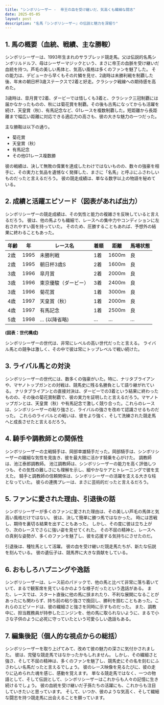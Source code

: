 ```yaml
---
title: "シンボリシーザー -  帝王の血を受け継いだ、気高くも繊細な闘志"
date: 2025-05-05
layout: post
description: "名馬『シンボリシーザー』の伝説と魅力を深堀り"
---
```


## 1. 馬の概要（血統、戦績、主な勝鞍）

シンボリシーザーは、1993年生まれのサラブレッド競走馬。父は伝説的名馬シンボリルドルフ、母はシーザーマジックという、まさに帝王の血脈を受け継いだ血統を持つ。芦毛の美しい馬体と、気高い風格は多くのファンを魅了した。  その能力は、デビューから早くもその片鱗を見せ、2歳時は未勝利戦を制覇した後、年末の朝日杯3歳ステークスで2着と好走。クラシック戦線への期待感を高めた。

3歳時は、皐月賞で2着、ダービーでは惜しくも3着と、クラシック三冠制覇には届かなかったものの、秋には菊花賞を制覇。その後も古馬になってからも活躍を続け、天皇賞（秋）、有馬記念など、G1レースを複数制覇した。短距離から長距離まで幅広い距離に対応できる適応力の高さも、彼の大きな魅力の一つだった。

主な勝鞍は以下の通り。

* 菊花賞
* 天皇賞（秋）
* 有馬記念
* その他G1レース複数勝

彼の戦績は、決して無敗の偉業を達成したわけではないものの、数々の強豪を相手に、その実力と気品を遺憾なく発揮した、まさに「名馬」と呼ぶにふさわしいものだったと言えるだろう。  彼の競走成績は、単なる数字以上の物語を秘めている。


## 2. 成績と活躍エピソード（図表があれば出力）

シンボリシーザーの競走成績は、その気性と能力の複雑さを反映していると言えるだろう。  彼は、他の馬よりも繊細で、レースへの集中力やコンディションに左右されやすい面を持っていた。  そのため、圧勝することもあれば、予想外の結果に終わることもあった。

| 年齢 | 年 | レース名         | 着順 | 距離 | 馬場状態 |
|-----|----|-----------------|-----|-----|----------|
| 2歳 | 1995 | 未勝利戦         | 1着 | 1600m | 良       |
| 2歳 | 1995 | 朝日杯3歳S       | 2着 | 1600m | 良       |
| 3歳 | 1996 | 皐月賞           | 2着 | 2000m | 良       |
| 3歳 | 1996 | 東京優駿（ダービー）| 3着 | 2400m | 良       |
| 3歳 | 1996 | 菊花賞           | 1着 | 3000m | 良       |
| 4歳 | 1997 | 天皇賞（秋）     | 1着 | 2000m | 良       |
| 4歳 | 1997 | 有馬記念         | 1着 | 2500m | 良       |
| 5歳 | 1998 |  … (以降省略) |  …  |  …  |  …      |


**(図表：世代構成)**

シンボリシーザーの世代は、非常にレベルの高い世代だったと言える。 ライバル馬との競争は激しく、その中で彼は常にトップレベルで戦い続けた。


## 3. ライバル馬との対決

シンボリシーザーの世代には、数多くの強豪がいた。特に、ナリタブライアンや、マヤノトップガンとの対戦は、競馬史に残る名勝負として語り継がれている。  ナリタブライアンとの直接対決は、ダービーでの3着という結果に終わったものの、その後の菊花賞制覇で、彼の実力を証明したと言えるだろう。マヤノトップガンとは、天皇賞（秋）や有馬記念で激しく競り合った。これらのレースは、シンボリシーザーの粘り強さと、ライバルの強さを改めて認識させるものだった。  これらのライバルとの戦いは、彼をより強く、そして洗練された競走馬へと成長させたと言えるだろう。


## 4. 騎手や調教師との関係性

シンボリシーザーの主戦騎手は、岡部幸雄騎手だった。岡部騎手は、シンボリシーザーの繊細な気性を見抜き、彼を最大限に活かす騎乗を心がけた。  調教師は、池江泰郎調教師。  池江調教師は、シンボリシーザーの能力を高く評価しつつも、その気性の難しさにも理解を示し、細やかなケアとトレーニングで彼を支えた。  騎手と調教師の信頼関係は、シンボリシーザーの活躍を支える大きな柱となっていた。 彼らの連携プレーは、まさに芸術的だったと言えるだろう。


## 5. ファンに愛された理由、引退後の話

シンボリシーザーが多くのファンに愛された理由は、その美しい芦毛の馬体と気高い風格だけではない。  彼は、決して簡単に勝つ馬ではなかった。  時には苦戦し、期待を裏切る結果を出すこともあった。  しかし、その度に彼は立ち上がり、次のレースでさらに強い姿を見せてくれた。  その不屈の精神と、レースへの真剣な姿勢が、多くのファンを魅了し、彼を応援する気持ちにさせたのだ。

引退後は、種牡馬として活躍。  彼の血を受け継いだ競走馬たちが、新たな伝説を刻んでいる。  彼の遺伝子は、競馬界に大きな貢献をしている。


## 6. おもしろハプニングや逸話

シンボリシーザーは、レース前のパドックで、他の馬と比べて非常に落ち着いていて、まるで観客席を見ているかのような様子だったという逸話がある。  また、レースでは、スタート直後に他の馬に挟まれたり、不利な展開になることがあったにも関わらず、持ち前の粘り強さで挽回し、勝利を掴むこともあった。これらのエピソードは、彼の繊細さと強さを同時に示すものだった。  また、調教中に、担当厩務員が持参したニンジンを、他の馬に取られないように、まるで小さな子供のように必死に守っていたという可愛らしい逸話もある。


## 7. 編集後記（個人的な視点からの総括）

シンボリシーザーを取り上げてみて、改めて彼の魅力の深さに気付かされました。  彼は、完璧な競走馬ではなかったかもしれません。  しかし、その繊細さと強さ、そして不屈の精神は、多くのファンを魅了し、競馬史にその名を刻むにふさわしい名馬だったと言えるでしょう。  彼のレース映像を見るたびに、彼の走りに込められた魂を感じ、感動を覚えます。  単なる競走馬ではなく、一つの物語として、そして伝説として、シンボリシーザーはこれからも人々の記憶に生き続けるでしょう。  彼の血統を受け継いだ子孫たちの活躍にも、これからも注目していきたいと思っています。  そして、いつか、彼のような気高く、そして繊細な闘志を持つ競走馬に出会えることを願っています。
